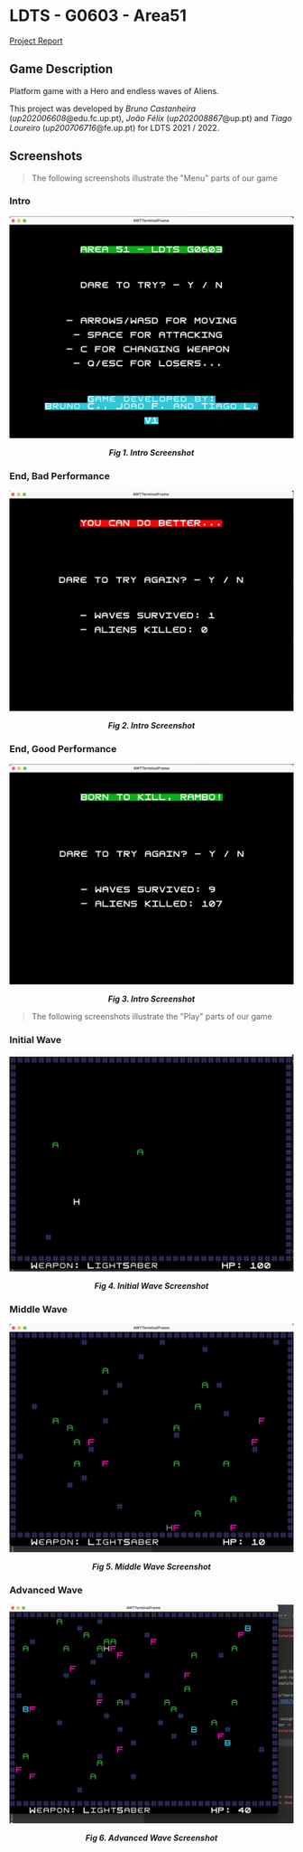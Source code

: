 # LDTS - G0603 - Area51

[Project Report](https://github.com/FEUP-LDTS-2021/ldts-project-assignment-g0603/tree/master/docs)

## Game Description

Platform game with a Hero and endless waves of Aliens.

This project was developed by *Bruno Castanheira* (*up202006608*@edu.fc.up.pt), *João Félix* (*up202008867*@up.pt) and *Tiago Loureiro* (*up200706716*@fe.up.pt) for LDTS 2021 / 2022.

## Screenshots

> The following screenshots illustrate the "Menu" parts of our game

### Intro
<p align="center" justify="center">
  <img src="docs/images/screenshots/menu/intro.png"/>
</p>
<p align="center">
  <b><i>Fig 1. Intro Screenshot</i></b>
</p>

### End, Bad Performance
<p align="center" justify="center">
  <img src="docs/images/screenshots/menu/end_negative.png"/>
</p>
<p align="center">
  <b><i>Fig 2. Intro Screenshot</i></b>
</p>

### End, Good Performance
<p align="center" justify="center">
  <img src="docs/images/screenshots/menu/end_positive.png"/>
</p>
<p align="center">
  <b><i>Fig 3. Intro Screenshot</i></b>
</p>

> The following screenshots illustrate the "Play" parts of our game

### Initial Wave
<p align="center" justify="center">
  <img src="docs/images/screenshots/game/initial_wave.png"/>
</p>
<p align="center">
  <b><i>Fig 4. Initial Wave Screenshot</i></b>
</p>

### Middle Wave
<p align="center" justify="center">
  <img src="docs/images/screenshots/game/middle_wave.png"/>
</p>
<p align="center">
  <b><i>Fig 5. Middle Wave Screenshot</i></b>
</p>

### Advanced Wave
<p align="center" justify="center">
  <img src="docs/images/screenshots/game/advanced_wave.png"/>
</p>
<p align="center">
  <b><i>Fig 6. Advanced Wave Screenshot</i></b>
</p>